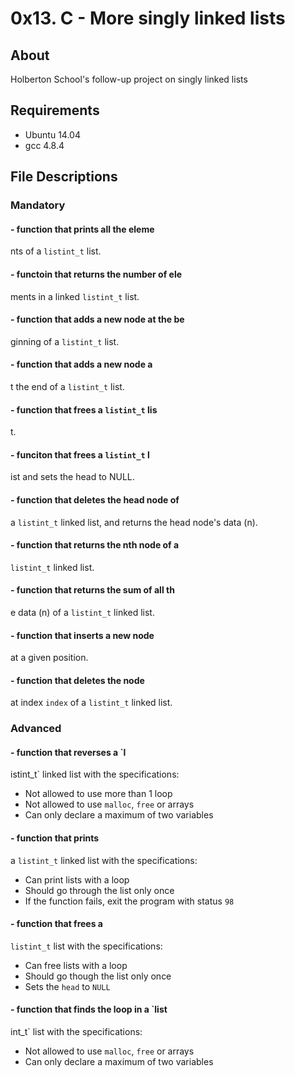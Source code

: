 # 0x13. C - More singly linked lists
## About
Holberton School's follow-up project on singly linked lists
## Requirements
- Ubuntu 14.04
- gcc 4.8.4
## File Descriptions
### Mandatory
#### - function that prints all the eleme
nts of a `listint_t` list.

#### - functoin that returns the number of ele
ments in a linked `listint_t` list.

#### - function that adds a new node at the be
ginning of a `listint_t` list.

#### - function that adds a new node a
t the end of a `listint_t` list.

#### - function that frees a `listint_t` lis
t.

#### - funciton that frees a `listint_t` l
ist and sets the head to NULL.

#### - function that deletes the head node of
a `listint_t` linked list, and returns the head node's data (n).

#### - function that returns the nth node of a
 `listint_t` linked list.

#### - function that returns the sum of all th
e data (n) of a `listint_t` linked list.

#### - function that inserts a new node
at a given position.

#### - function that deletes the node
at index `index` of a `listint_t` linked list.

### Advanced
#### - function that reverses a `l
istint_t` linked list with the specifications:
  * Not allowed to use more than 1 loop
  * Not allowed to use `malloc`, `free` or arrays
  * Can only declare a maximum of two variables

#### - function that prints
 a `listint_t` linked list with the specifications:
  * Can print lists with a loop
  * Should go through the list only once
  * If the function fails, exit the program with status `98`

#### - function that frees a
`listint_t` list with the specifications:
  * Can free lists with a loop
  * Should go though the list only once
  * Sets the `head` to `NULL`

#### - function that finds the loop in a `list
int_t` list with the specifications:
  * Not allowed to use `malloc`, `free` or arrays
  * Can only declare a maximum of two variables
